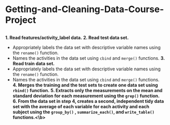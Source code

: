 # Getting-and-Cleaning-Data-Course-Project

## 

<b>1. Read features/activity_label data.</b>
<b>2. Read test data set.</b>
* Appropriately labels the data set with descriptive variable names 
   using the `rename()` function.
* Names the activities in the data set using `cbind` and `merge()` functions.
<b>3. Read train data set.</b>
* Appropriately labels the data set with descriptive variable names 
   using the `rename()` function.
* Names the activities in the data set using `cbind` and `merge()` functions.
<b>4. Merges the training and the test sets to create one data set using `rbind()` function.</b>
<b>5. Extracts only the measurements on the mean and standard deviation for each measurement
using the `grep()` function.</b>
<b>6. From the data set in step 4, creates a second, independent tidy data set with the average of each variable for each activity and each subject using the `group_by()` , `summarize_each()`, and `write_table()` functions.<\b>

